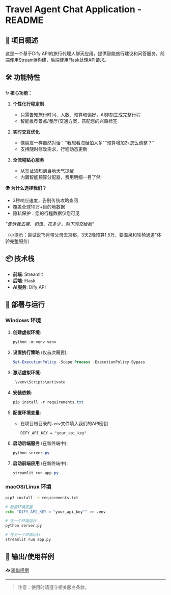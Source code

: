 # Travel Agent Chat Application - README

## 🌟 项目概述

这是一个基于Dify API的旅行代理人聊天应用，提供智能旅行建议和问答服务。前端使用Streamlit构建，后端使用Flask处理API请求。

## 🛠️ 功能特性

**✨ 核心功能：**  
1. **个性化行程定制**  
   - 只需告知旅行时间、人数、预算和偏好，AI即刻生成完整行程  
   - 智能推荐景点/餐厅/交通方案，匹配您的兴趣标签  

2. **实时交互优化**  
   - 像朋友一样自然对话："我想看海但怕人多""预算增加2k怎么调整？"  
   - 支持随时修改需求，行程动态更新  

3. **全流程贴心服务**  
   - 从签证须知到当地天气提醒  
   - 内置智能预算分配器，费用明细一目了然  

**🌍 为什么选择我们？**  
- 3秒响应速度，告别传统攻略查阅  
- 覆盖全球10万+目的地数据  
- 隐私保护：您的行程数据仅您可见  

*"告诉我去哪、和谁、花多少，剩下的交给我"*  

（小提示：尝试说"5月带父母去京都，3天2晚预算1.5万，要温泉和轮椅通道"体验完整服务）


## 📦 技术栈

- **前端**: Streamlit
- **后端**: Flask
- **AI服务**: Dify API

## 🚀 部署与运行

### Windows 环境

1. **创建虚拟环境**:
   ```powershell
   python -m venv venv
   ```

2. **设置执行策略** (仅首次需要):
   ```powershell
   Set-ExecutionPolicy -Scope Process -ExecutionPolicy Bypass
   ```

3. **激活虚拟环境**:
   ```powershell
   .\venv\Scripts\activate
   ```

4. **安装依赖**:
   ```powershell
   pip install -r requirements.txt
   ```

5. **配置环境变量**:
   - 在项目根目录的`.env`文件填入我们的API密钥
     ```
     DIFY_API_KEY = "your_api_key"
     ```

6. **启动后端服务** (在新终端中):
   ```powershell
   python server.py
   ```

7. **启动前端应用** (在新终端中):
   ```powershell
   streamlit run app.py
   ```

### macOS/Linux 环境

```bash
pip3 install -r requirements.txt

# 配置环境变量
echo "DIFY_API_KEY = "your_api_key"" >> .env

# 在一个终端运行
python server.py

# 在另一个终端运行
streamlit run app.py
```
## 📌 输出/使用样例
📥 [输出样例](./examples/输出样例.pdf)

---

> 注意：使用时请遵守相关服务条款。